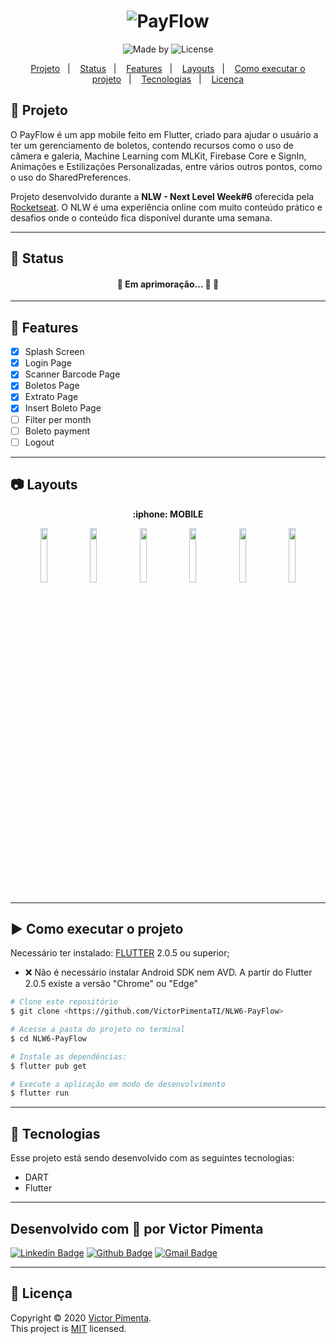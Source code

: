 <h1 align="center">
  <img alt="PayFlow" title="PayFlow" src="/assets/screenshots/PayFlow/logofull.png" />
</h1>

<p align="center">
  <img alt="Made by" src="https://img.shields.io/badge/Made%20by-Victor%20Pimenta-FF941A?style=plastic"/>
  <img alt="License" src="https://img.shields.io/github/license/VictorPimentaTI/NLW6-PayFlow?color=FF941A&style=plastic"/>
</p>

<p align="center">
  <a href="#computer-projeto">Projeto</a>&nbsp;&nbsp;&nbsp;|&nbsp;&nbsp;&nbsp;
  <a href="#triangular_ruler-status">Status</a>&nbsp;&nbsp;&nbsp;|&nbsp;&nbsp;&nbsp;
  <a href="#memo-features">Features</a>&nbsp;&nbsp;&nbsp;|&nbsp;&nbsp;&nbsp;
  <a href="#camera-layouts">Layouts</a>&nbsp;&nbsp;&nbsp;|&nbsp;&nbsp;&nbsp;
  <a href="#arrow_forward-como-executar-o-projeto">Como executar o projeto</a>&nbsp;&nbsp;&nbsp;|&nbsp;&nbsp;&nbsp;
  <a href="#-tecnologias">Tecnologias</a>&nbsp;&nbsp;&nbsp;|&nbsp;&nbsp;&nbsp;
  <a href="#page_facing_up-licença">Licença</a>
</p>

## :iphone: Projeto

O PayFlow é um app mobile feito em Flutter, criado para ajudar o usuário a ter um gerenciamento de boletos,
contendo recursos como o uso de câmera e galeria, Machine Learning com MLKit, Firebase Core e SignIn, Animações
e Estilizações Personalizadas, entre vários outros pontos, como o uso do SharedPreferences.

Projeto desenvolvido durante a **NLW - Next Level Week#6** oferecida pela [Rocketseat](https://www.rocketseat.com.br).
O NLW é uma experiência online com muito conteúdo prático e desafios onde o conteúdo fica disponível durante uma semana.

---
## :triangular_ruler: **Status**

<h4 align="center"> 
	🚧  Em aprimoração... 🚀 🚧
</h4>

---
## :memo: **Features**
- [x] Splash Screen
- [x] Login Page
- [x] Scanner Barcode Page
- [x] Boletos Page
- [x] Extrato Page
- [x] Insert Boleto Page
- [ ] Filter per month
- [ ] Boleto payment
- [ ] Logout

---
## :camera: **Layouts**

<p align="center">
  <b> :iphone: MOBILE </b>
</p>

<div align="center">
	<img src="/assets/screenshots/PayFlow/0 - Splash.jpg" width="15%"></img>
	<img src="/assets/screenshots/PayFlow/1 - Login.jpg" width="15%"></img>
	<img src="/assets/screenshots/PayFlow/2 - Meus boletos.jpg" width="15%"></img>
	<img src="/assets/screenshots/PayFlow/3 - Escaneie o código de barras do boleto.jpg" width="15%"></img>
	<img src="/assets/screenshots/PayFlow/4 - Cadastro boleto.jpg" width="15%"></img>
	<img src="/assets/screenshots/PayFlow/5 - Meus extratos.jpg" width="15%"></img> 
</div>

---
## :arrow_forward: **Como executar o projeto**

Necessário ter instalado:
[FLUTTER](https://flutter.dev/docs/get-started/install) 2.0.5 ou superior;
- ❌ Não é necessário instalar Android SDK nem AVD. A partir do Flutter 2.0.5 existe a versão "Chrome" ou "Edge"

```bash
# Clone este repositório
$ git clone <https://github.com/VictorPimentaTI/NLW6-PayFlow>

# Acesse a pasta do projeto no terminal
$ cd NLW6-PayFlow

# Instale as dependências:
$ flutter pub get

# Execute a aplicação em modo de desenvolvimento
$ flutter run

```

---
## 🚀 **Tecnologias**

Esse projeto está sendo desenvolvido com as seguintes tecnologias:

- DART
- Flutter

---

## Desenvolvido com :purple_heart: por Victor Pimenta

[![Linkedin Badge](https://img.shields.io/badge/Victor_Pimenta-blue?style=plastic&logo=Linkedin&logoColor=white&link=https://www.linkedin.com/in/victor-jos%C3%A9-pimenta)](https://www.linkedin.com/in/victor-jos%C3%A9-pimenta)
[![Github Badge](https://img.shields.io/badge/Victor_Pimenta-grey?style=plastic&logo=Github&logoColor=white&link=https://github.com/VictorPimentaTI)](https://github.com/VictorPimentaTI)
[![Gmail Badge](https://img.shields.io/badge/victorpimenta.ti@gmail.com-c14438?style=plastic&logo=Gmail&logoColor=white&link=mailto:victorpimenta.ti@gmail.com)](mailto:victorpimenta.ti@gmail.com)

---

## :page_facing_up: **Licença**

Copyright © 2020 [Victor Pimenta](https://github.com/VictorPimentaTI).<br />
This project is [MIT](./LICENSE) licensed.
